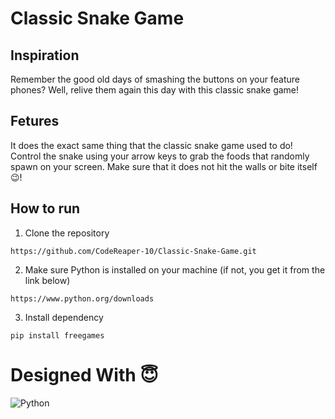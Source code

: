 # Classic Snake Game

## Inspiration
Remember the good old days of smashing the buttons on your feature phones? Well, relive them again this day with this classic snake game!

## Fetures
It does the exact same thing that the classic snake game used to do! Control the snake using your arrow keys to grab the foods that randomly spawn on your screen. Make sure that it does not hit the walls or bite itself 😉!

## How to run
1. Clone the repository
```
https://github.com/CodeReaper-10/Classic-Snake-Game.git
```
2. Make sure Python is installed on your machine (if not, you get it from the link below)
```
https://www.python.org/downloads
```
3. Install dependency
```
pip install freegames
```

# Designed With 😇
![Python](https://img.shields.io/badge/Python-3776AB?style=for-the-badge&logo=python&logoColor=white)
